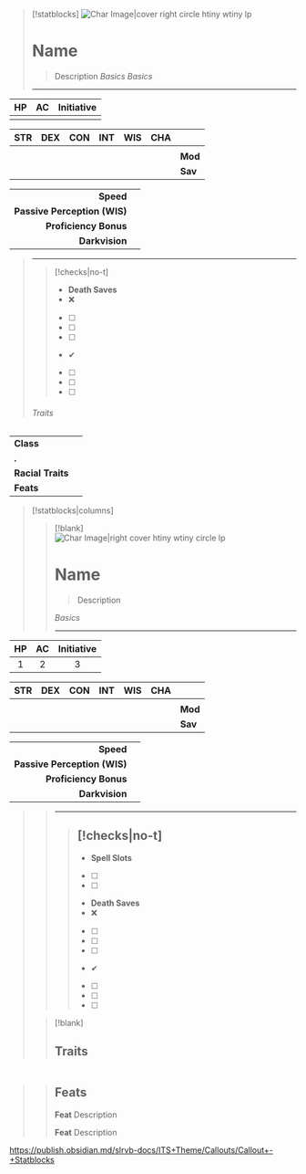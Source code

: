 > [!statblocks]
> ![Char Image|cover right circle htiny wtiny lp]()
> 
> # Name
> > Description
> *Basics*
> *Basics*
> 
> ---
| HP | AC | Initiative |
|:---:|:---:|:---:|
| | | |
>
| STR | DEX | CON | INT | WIS | CHA |  |
|:---:|:---:|:---:|:---:|:---:|:---:|:--- |
|  |  |  |  |  |  |  |
|  |  |  |  |  |  | **Mod** |
|  |  |  |  |  |  | **Sav** |
> 
|  |  |
| ---:|:--- |
| **Speed** |  |
| **Passive Perception (WIS)** |  |
| **Proficiency Bonus** |  |
| **Darkvision** |  |
>
> ---
>> [!checks|no-t] 
>> - **Death Saves**
>>	- ❌
>>	- [ ] 
>>	- [ ] 
>>	- [ ] 
>>	- ✔
>>	- [ ] 
>>	- [ ] 
>>	- [ ] 
>
> ###### Traits
| | |
| --- | --- |
| **Class** | |
| **.** | |
| **Racial Traits** | |
| **Feats** | |




> [!statblocks|columns]
> 
>> [!blank]  
>> ![Char Image|right cover htiny wtiny circle lp]()
>> # Name
>> > Description
>> 
>> *Basics*
>> 
>> ---
| HP | AC | Initiative |
|:---:|:---:|:---:|
|1 |2 | 3|
>>
| STR | DEX | CON | INT | WIS | CHA |  |
|:---:|:---:|:---:|:---:|:---:|:---:|:--- |
|  |  |  |  |  |  |  |
|  |  |  |  |  |  | **Mod** |
|  |  |  |  |  |  | **Sav** |
>>
|  |  |
| ---:|:--- |
| **Speed** |  |
| **Passive Perception (WIS)** |  |
| **Proficiency Bonus** |  |
| **Darkvision** |  |
>> 
>> ---
>> 
>>> [!checks|no-t] 
>>> - 
>>>	- **Spell Slots**
>>>	- [ ] 
>>>	- [ ] 
>>> - **Death Saves**
>>>	- ❌
>>>	- [ ] 
>>>	- [ ] 
>>>	- [ ] 
>>>	- ✔
>>>	- [ ] 
>>>	- [ ] 
>>>	- [ ] 
>> 
> 
> 
>> [!blank]
>> ## Traits
| | |
| --- | --- |
>> 
>> ## Feats
>> 
>> **Feat**
>> Description
>> 
>> **Feat**
>> Description


https://publish.obsidian.md/slrvb-docs/ITS+Theme/Callouts/Callout+-+Statblocks
